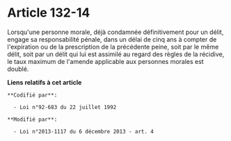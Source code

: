 # Article 132-14

Lorsqu'une personne morale, déjà condamnée définitivement pour un délit, engage sa responsabilité pénale, dans un délai de
cinq ans à compter de l'expiration ou de la prescription de la précédente peine, soit par le même délit, soit par un délit
qui lui est assimilé au regard des règles de la récidive, le taux maximum de l'amende applicable                      aux
personnes morales est doublé.

**Liens relatifs à cet article**

	**Codifié par**:

	  - Loi n°92-683 du 22 juillet 1992

	**Modifié par**:

	  - Loi n°2013-1117 du 6 décembre 2013 - art. 4
